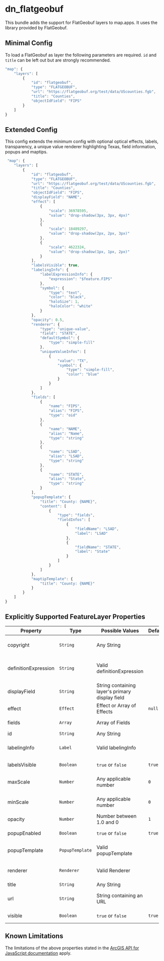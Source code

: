 # dn_flatgeobuf

This bundle adds the support for FlatGeobuf layers to map.apps. It uses the library provided by FlatGeobuf.

## Minimal Config
To load a FlatGeobuf as layer the following parameters are required. `id` and `title` can be left out but are strongly recommended.
```javascript
"map": {
    "layers": [
        {
            "id": "flatgeobuf",
            "type": "FLATGEOBUF",
            "url": "https://flatgeobuf.org/test/data/UScounties.fgb",
            "title": "Counties",
            "objectIdField": "FIPS"
        }
    ]
}
```

## Extended Config
This config extends the minimum config with optional optical effects, labels, transparency, a unique value renderer highlighting Texas, field information, popups and maptips.
```javascript
 "map": {
    "layers": [
        {
            "id": "flatgeobuf",
            "type": "FLATGEOBUF",
            "url": "https://flatgeobuf.org/test/data/UScounties.fgb",
            "title": "Counties",
            "objectIdField": "FIPS",
            "displayField": "NAME",
            "effect": [
                {
                    "scale": 36978595,
                    "value": "drop-shadow(3px, 3px, 4px)"
                },
                {
                    "scale": 18489297,
                    "value": "drop-shadow(2px, 2px, 3px)"
                },
                {
                    "scale": 4622324,
                    "value": "drop-shadow(1px, 1px, 2px)"
                }
            ],
            "labelsVisible": true,
            "labelingInfo": {
                "labelExpressionInfo": {
                    "expression": "$feature.FIPS"
                },
                "symbol": {
                    "type": "text",
                    "color": "black",
                    "haloSize": 1,
                    "haloColor": "white"
                }
            },
            "opacity": 0.5,
            "renderer": {
                "type": "unique-value",
                "field": "STATE",
                "defaultSymbol": {
                    "type": "simple-fill"
                },
                "uniqueValueInfos": [
                    {
                        "value": "TX",
                        "symbol": {
                            "type": "simple-fill",
                            "color": "blue"
                        }
                    }
                ]
            },
            "fields": [
                {
                    "name": "FIPS",
                    "alias": "FIPS",
                    "type": "oid"
                },
                {
                    "name": "NAME",
                    "alias": "Name",
                    "type": "string"
                },
                {
                    "name": "LSAD",
                    "alias": "LSAD",
                    "type": "string"
                },
                {
                    "name": "STATE",
                    "alias": "State",
                    "type": "string"
                }
            ],
            "popupTemplate": {
                "title": "County: {NAME}",
                "content": [
                    {
                        "type": "fields",
                        "fieldInfos": [
                            {
                                "fieldName": "LSAD",
                                "label": "LSAD"
                            },
                            {
                                "fieldName": "STATE",
                                "label": "State"
                            }
                        ]
                    }
                ]
            },
            "maptipTemplate": {
                "title": "County: {NAME}"
            }
        }
    ]
}
```

## Explicitly Supported FeatureLayer Properties

| Property                       | Type             | Possible Values                                  | Default        | Description                                                                              |
|--------------------------------|------------------|--------------------------------------------------|----------------|------------------------------------------------------------------------------------------|
| copyright                      | `String`         |  Any String                                      |                | Copyright information for the layer                                                                          |
| definitionExpression           | `String`         |  Valid definitionExpression                      |                | Expression used to filter data of the layer                                                                          |
| displayField                   | `String`         |  String containing layer's primary display field |                | Layer's primary display field                                                                         |
| effect                         | `Effect`         |  Effect or Array of Effects                      | `null`         | Styling effects                                                                           |
| fields                         | `Array`          |  Array of Fields                                 |                | Fields in the layer                                                                          |
| id                             | `String`         |  Any String                                      |                | ID of the layer                                                                          |
| labelingInfo                   | `Label`          |  Valid labelingInfo                              |                | Definition of labels for the layer                                                                          |
| labelsVisible                  | `Boolean`        |  `true` or `false`                               | `true`         | Enable/Disable layer's labels                                                                          |
| maxScale                       | `Number`         |  Any applicable number                           | `0`            | Maximum scale at which layer is visible                                                                          |
| minScale                       | `Number`         |  Any applicable number                           | `0`            | Minimum scale at which layer is visible                                                                          |
| opacity                        | `Number`         |  Number between 1.0 and 0                        | `1`            | Opacity of layer                                                                         |
| popupEnabled                   | `Boolean`        |  `true` or `false`                               | `true`         | Enable/Disable layer's popups                                                                          |
| popupTemplate                  | `PopupTemplate`  |  Valid popupTemplate                             |                | Definition of popups for the layer                                                                          |
| renderer                       | `Renderer`       |  Valid Renderer                                  |                | Apply custom rendering to layer                                                                          |
| title                          | `String`         |  Any String                                      |                | Title of layer                                                                          |
| url                            | `String`         |  String containing an URL                        |                | URL of the data source of the layer                                                                          |
| visible                        | `Boolean`        |  `true` or `false`                               | `true`         | Show/Hide layer                                                                          |

## Known Limitations
The limitations of the above properties stated in the [ArcGIS API for JavaScript documentation](https://developers.arcgis.com/javascript/latest/api-reference/esri-layers-FeatureLayer.html#properties-summary) apply.
